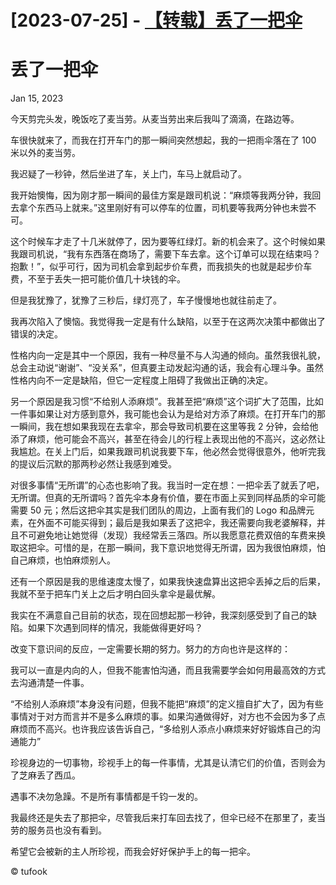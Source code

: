 # [2023-07-25] - [【转载】丢了一把伞](https://github.com/jaydong2016/gitblog/issues/46)

# 丢了一把伞
Jan 15, 2023

今天剪完头发，晚饭吃了麦当劳。从麦当劳出来后我叫了滴滴，在路边等。

车很快就来了，而我在打开车门的那一瞬间突然想起，我的一把雨伞落在了 100 米以外的麦当劳。

我迟疑了一秒钟，然后坐进了车，关上门，车马上就启动了。

我开始懊悔，因为刚才那一瞬间的最佳方案是跟司机说：“麻烦等我两分钟，我回去拿个东西马上就来。”这里刚好有可以停车的位置，司机要等我两分钟也未尝不可。

这个时候车才走了十几米就停了，因为要等红绿灯。新的机会来了。这个时候如果我跟司机说，“我有东西落在商场了，需要下车去拿。这个订单可以现在结束吗？抱歉！”，似乎可行，因为司机会拿到起步价车费，而我损失的也就是起步价车费，不至于丢失一把可能价值几十块钱的伞。

但是我犹豫了，犹豫了三秒后，绿灯亮了，车子慢慢地也就往前走了。

我再次陷入了懊恼。我觉得我一定是有什么缺陷，以至于在这两次决策中都做出了错误的决定。

性格内向一定是其中一个原因，我有一种尽量不与人沟通的倾向。虽然我很礼貌，总会主动说“谢谢”、“没关系”，但真要主动发起沟通的话，我会有心理斗争。虽然性格内向不一定是缺陷，但它一定程度上阻碍了我做出正确的决定。

另一个原因是我习惯“不给别人添麻烦”。我甚至把“麻烦”这个词扩大了范围，比如一件事如果让对方感到意外，我可能也会认为是给对方添了麻烦。在打开车门的那一瞬间，我在想如果我现在去拿伞，那会导致司机要在这里等我 2 分钟，会给他添了麻烦，他可能会不高兴，甚至在待会儿的行程上表现出他的不高兴，这必然让我尴尬。在关上门后，如果我跟司机说我要下车，他必然会觉得很意外，他听完我的提议后沉默的那两秒必然让我感到难受。

对很多事情“无所谓”的心态也影响了我。我当时一定在想：一把伞丢了就丢了吧，无所谓。但真的无所谓吗？首先伞本身有价值，要在市面上买到同样品质的伞可能需要 50 元；然后这把伞其实是我们团队的周边，上面有我们的 Logo 和品牌元素，在外面不可能买得到；最后是我如果丢了这把伞，我还需要向我老婆解释，并且不可避免地让她觉得（发现）我经常丢三落四。所以我愿意花费双倍的车费来换取这把伞。可惜的是，在那一瞬间，我下意识地觉得无所谓，因为我很怕麻烦，怕自己麻烦，也怕麻烦别人。

还有一个原因是我的思维速度太慢了，如果我快速盘算出这把伞丢掉之后的后果，我就不至于把车门关上之后才明白回头拿伞是最优解。

我实在不满意自己目前的状态，现在回想起那一秒钟，我深刻感受到了自己的缺陷。如果下次遇到同样的情况，我能做得更好吗？

改变下意识间的反应，一定需要长期的努力。努力的方向也许是这样的：

我可以一直是内向的人，但我不能害怕沟通，而且我需要学会如何用最高效的方式去沟通清楚一件事。

“不给别人添麻烦”本身没有问题，但我不能把“麻烦”的定义擅自扩大了，因为有些事情对于对方而言并不是多么麻烦的事。如果沟通做得好，对方也不会因为多了点麻烦而不高兴。也许我应该告诉自己，“多给别人添点小麻烦来好好锻炼自己的沟通能力”

珍视身边的一切事物，珍视手上的每一件事情，尤其是认清它们的价值，否则会为了芝麻丢了西瓜。

遇事不决勿急躁。不是所有事情都是千钧一发的。

我最终还是失去了那把伞，尽管我后来打车回去找了，但伞已经不在那里了，麦当劳的服务员也没有看到。

希望它会被新的主人所珍视，而我会好好保护手上的每一把伞。

© tufook